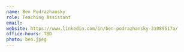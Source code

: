 ```yaml
---
name: Ben Podrazhansky
role: Teaching Assistant
email: 
website: https://www.linkedin.com/in/ben-podrazhansky-31089517a/
office-hours: TBD
photo: ben.jpeg
---
```

